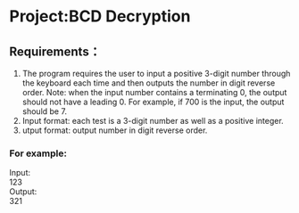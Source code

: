 # Project:BCD Decryption

## Requirements： 
1. The program requires the user to input a positive 3-digit number through the keyboard each time and then outputs the number in digit reverse order. Note: when the input number contains a terminating 0, the output should not have a leading 0. For example, if 700 is the input, the output should be 7.
2. Input format: each test is a 3-digit number as well as a positive integer. 
3. utput format: output number in digit reverse order.

### For example: 
Input: <br>
123 <br>
Output: <br>
321